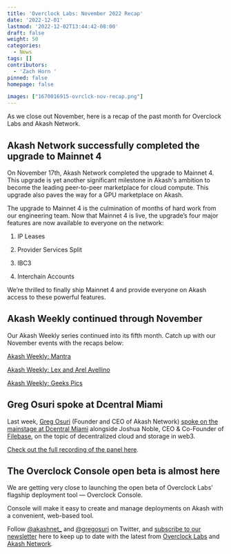 ```yaml
---
title: 'Overclock Labs: November 2022 Recap'
date: '2022-12-01'
lastmod: '2022-12-02T13:44:42-08:00'
draft: false
weight: 50
categories:
  - News
tags: []
contributors:
  - 'Zach Horn '
pinned: false
homepage: false

images: ["1670016915-ovrclck-nov-recap.png"]
---
```

As we close out November, here is a recap of the past month for Overclock Labs and Akash Network.

Akash Network successfully completed the upgrade to Mainnet 4
-------------------------------------------------------------

On November 17th, Akash Network completed the upgrade to Mainnet 4. This upgrade is yet another significant milestone in Akash's ambition to become the leading peer-to-peer marketplace for cloud compute. This upgrade also paves the way for a GPU marketplace on Akash.

The upgrade to Mainnet 4 is the culmination of months of hard work from our engineering team. Now that Mainnet 4 is live, the upgrade’s four major features are now available to everyone on the network:

1.  IP Leases
    
2.  Provider Services Split
    
3.  IBC3
    
4.  Interchain Accounts
    

We’re thrilled to finally ship Mainnet 4 and provide everyone on Akash access to these powerful features.

Akash Weekly continued through November
---------------------------------------

Our Akash Weekly series continued into its fifth month. Catch up with our November events with the recaps below:

[Akash Weekly: Mantra](https://akashnetwork.substack.com/p/akash-weekly-mantra)

[Akash Weekly: Lex and Arel Avellino](https://akashnetwork.substack.com/p/akash-weekly-lex-and-arel-avellino)

[Akash Weekly: Geeks Pics](https://akashnetwork.substack.com/p/akash-weekly-geeks-pics) 

Greg Osuri spoke at Dcentral Miami
----------------------------------

Last week, [Greg Osuri](https://twitter.com/gregosuri) (Founder and CEO of Akash Network) [spoke on the mainstage at Dcentral Miami](https://twitter.com/akashnet_/status/1597282620056154113?s=20&t=fNgL56soQr0KRPVOgkO_gwhttps://twitter.com/akashnet_/status/1597282620056154113?s=20&t=fNgL56soQr0KRPVOgkO_gw) alongside Joshua Noble, CEO & Co-Founder of [Filebase](https://filebase.com/), on the topic of decentralized cloud and storage in web3.

[Check out the full recording of the panel here](https://www.youtube.com/watch?v=uGlflVLgYjI).

The Overclock Console open beta is almost here
----------------------------------------------

We are getting very close to launching the open beta of Overclock Labs’ flagship deployment tool — Overclock Console.

Console will make it easy to create and manage deployments on Akash with a convenient, web-based tool. 

Follow [@akashnet\_](https://twitter.com/akashnet_) and [@gregosuri](https://twitter.com/gregosuri) on Twitter, and [subscribe to our newsletter](https://akashnetwork.substack.com/) here to keep up to date with the latest from [Overclock Labs](https://ovrclk.com) and [Akash Network](https://akash.network).